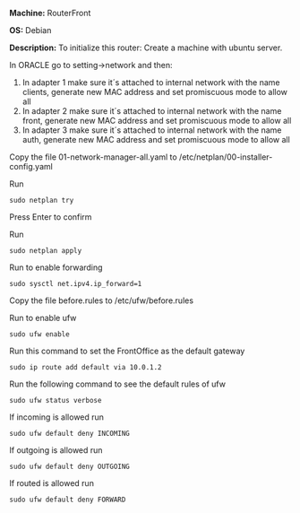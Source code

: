 **Machine:** RouterFront

**OS:** Debian

**Description:** To initialize this router:
Create a machine with ubuntu server.

In ORACLE go to setting->network and then:
1. In adapter 1 make sure it´s attached to internal network with the name clients, generate new MAC address and set promiscuous mode to allow all
2. In adapter 2 make sure it´s attached to internal network with the name front, generate new MAC address and set promiscuous mode to allow all
3. In adapter 3 make sure it´s attached to internal network with the name auth, generate new MAC address and set promiscuous mode to allow all

Copy the file 01-network-manager-all.yaml to /etc/netplan/00-installer-config.yaml

Run 
```
sudo netplan try
```
Press Enter to confirm

Run
```
sudo netplan apply
```
Run to enable forwarding
```
sudo sysctl net.ipv4.ip_forward=1
```
Copy the file before.rules to /etc/ufw/before.rules

Run to enable ufw
```
sudo ufw enable
```
Run this command to set the FrontOffice as the default gateway
```
sudo ip route add default via 10.0.1.2
```

Run the following command to see the default rules of ufw
```
sudo ufw status verbose
```
If incoming is allowed run
```
sudo ufw default deny INCOMING
```
If outgoing is allowed run
```
sudo ufw default deny OUTGOING
```
If routed is allowed run
```
sudo ufw default deny FORWARD
```
